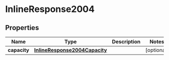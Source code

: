 
# InlineResponse2004

## Properties
Name | Type | Description | Notes
------------ | ------------- | ------------- | -------------
**capacity** | [**InlineResponse2004Capacity**](InlineResponse2004Capacity.md) |  |  [optional]



